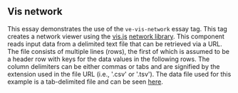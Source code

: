 <param ve-config
       title="Vis network example"
       banner="https://upload.wikimedia.org/wikipedia/commons/f/f9/Wikidata-knowledge-graph-fuzheado-metobjects-2.png"
       layout="vtl"
       author="Labs">

## Vis network

This essay demonstrates the use of the `ve-vis-network` essay tag.  This tag creates a network viewer using the [vis.js](https://visjs.org/) [network library](https://visjs.github.io/vis-network/docs/network/).  This component reads input data from a delimited text file that can be retrieved via a URL.  The file consists of multiple lines (rows), the first of which is assumed to be a header row with keys for the data values in the following rows.  The column delimiters can be either commas or tabs and are signified by the extension used in the file URL (i.e., '.csv' or '.tsv').  The data file used for this example is a tab-delimited file and can be seen [here](https://github.com/JSTOR-Labs/plant-humanities/blob/master/graphs/medici.tsv).
<param ve-vis-network 
       file="https://raw.githubusercontent.com/jstor-labs/plant-humanities/master/graphs/medici.tsv"
       layout="network"
       arrows="to">
